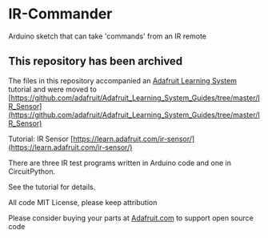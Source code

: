 # IR-Commander
Arduino sketch that can take 'commands' from an IR remote

## This repository has been archived

The files in this repository accompanied an [Adafruit Learning System](https://learn.adafruit.com) tutorial
and were moved to [https://github.com/adafruit/Adafruit_Learning_System_Guides/tree/master/IR_Sensor](https://github.com/adafruit/Adafruit_Learning_System_Guides/tree/master/IR_Sensor)

Tutorial: IR Sensor [https://learn.adafruit.com/ir-sensor/](https://learn.adafruit.com/ir-sensor/)

There are three IR test programs written in Arduino code and one in CircuitPython.

See the tutorial for details.

All code MIT License, please keep attribution

Please consider buying your parts at [Adafruit.com](https://www.adafruit.com) to support open source code
